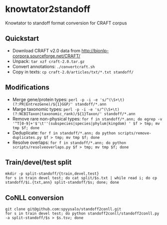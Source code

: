 # knowtator2standoff

Knowtator to standoff format conversion for CRAFT corpus

## Quickstart

* Download CRAFT v2.0 data from http://bionlp-corpora.sourceforge.net/CRAFT/
* Unpack: `tar xzf craft-2.0.tar.gz`
* Convert annotations: `./convertcraft.sh`
* Copy in texts: `cp craft-2.0/articles/txt/*.txt standoff/`

## Modifications

* Merge gene/protein types: `perl -p -i -e 's/^(\S+\t)(?:PR|EntrezGene)/${1}GGP/' standoff/*.ann`
* Marge taxonomic types: `perl -p -i -e 's/^(\S+\t)(?:NCBITaxon|taxonomic_rank)/${1}Taxon/' standoff/*.ann`
* Remove rare non-physical types: `for f in standoff/*.ann; do egrep -v '^T[0-9]+'$'\t''(subspecies|species|phylum|kingdom) ' $f > tmp; mv tmp $f; done`
* Deduplicate: `for f in standoff/*.ann; do python scripts/remove-duplicates.py $f > tmp; mv tmp $f; done`
* Resolve overlaps: `for f in standoff/*.ann; do python scripts/resolveoverlaps.py $f > tmp; mv tmp $f; done`

## Train/devel/test split

    mkdir -p split-standoff/{train,devel,test}
    for s in train devel test; do cat split/$s.txt | while read i; do cp standoff/$i.{txt,ann} split-standoff/$s; done; done

## CoNLL conversion

    git clone git@github.com:spyysalo/standoff2conll.git
    for s in train devel test; do python standoff2conll/standoff2conll.py -a split-standoff/$s > $s.tsv; done
